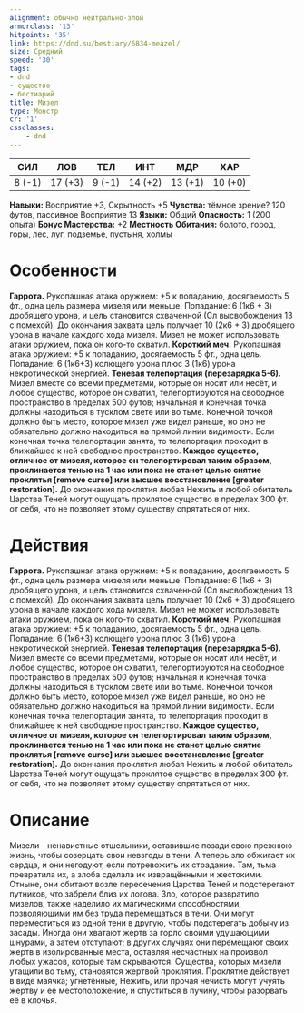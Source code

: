 ```yaml
---
alignment: обычно нейтрально-злой
armorclass: '13'
hitpoints: '35'
link: https://dnd.su/bestiary/6834-meazel/
size: Средний
speed: '30'
tags:
- dnd
- существо
- бестиарий
title: Мизел
type: Монстр
cr: '1'
cssclasses:
    - dnd
---
```



| СИЛ | ЛОВ | ТЕЛ | ИНТ | МДР | ХАР |
|---|---|---|---|---|---|
| 8 (-1) | 17 (+3) | 9 (-1) | 14 (+2) | 13 (+1) | 10 (+0) |
**Навыки:** Восприятие +3, Скрытность +5
**Чувства:** тёмное зрение? 120 футов, пассивное Восприятие 13
**Языки:** Общий
**Опасность:** 1 (200 опыта)
**Бонус Мастерства:** +2
**Местность Обитания:** болото, город, горы, лес, луг, подземье, пустыня, холмы


# Особенности
**Гаррота.** Рукопашная атака оружием: +5 к попаданию, досягаемость 5 фт., одна цель размера мизеля или меньше. Попадание: 6 (1к6 + 3) дробящего урона, и цель становится схваченной (Сл высвобождения 13 с помехой). До окончания захвата цель получает 10 (2к6 + 3) дробящего урона в начале каждого хода мизеля. Мизел не может использовать атаки оружием, пока он кого-то схватил.
**Короткий меч.** Рукопашная атака оружием: +5 к попаданию, досягаемость 5 фт., одна цель. Попадание: 6 (1к6+3) колющего урона плюс 3 (1к6) урона некротической энергией.
**Теневая телепортация (перезарядка 5-6).** Мизел вместе со всеми предметами, которые он носит или несёт, и любое существо, которое он схватил, телепортируются на свободное пространство в пределах 500 футов; начальная и конечная точка должны находиться в тусклом свете или во тьме. Конечной точкой должно быть место, которое мизел уже видел раньше, но оно не обязательно должно находиться на прямой линии видимости. Если конечная точка телепортации занята, то телепортация проходит в ближайшее к ней свободное пространство.
**Каждое существо, отличное от мизеля, которое он телепортировал таким образом, проклинается тенью на 1 час или пока не станет целью снятие проклятья [remove curse] или высшее восстановление [greater restoration].** До окончания проклятия любая Нежить и любой обитатель Царства Теней могут ощущать проклятое существо в пределах 300 фт. от себя, что не позволяет этому существу спрятаться от них.


# Действия
**Гаррота.** Рукопашная атака оружием: +5 к попаданию, досягаемость 5 фт., одна цель размера мизеля или меньше. Попадание: 6 (1к6 + 3) дробящего урона, и цель становится схваченной (Сл высвобождения 13 с помехой). До окончания захвата цель получает 10 (2к6 + 3) дробящего урона в начале каждого хода мизеля. Мизел не может использовать атаки оружием, пока он кого-то схватил.
**Короткий меч.** Рукопашная атака оружием: +5 к попаданию, досягаемость 5 фт., одна цель. Попадание: 6 (1к6+3) колющего урона плюс 3 (1к6) урона некротической энергией.
**Теневая телепортация (перезарядка 5-6).** Мизел вместе со всеми предметами, которые он носит или несёт, и любое существо, которое он схватил, телепортируются на свободное пространство в пределах 500 футов; начальная и конечная точка должны находиться в тусклом свете или во тьме. Конечной точкой должно быть место, которое мизел уже видел раньше, но оно не обязательно должно находиться на прямой линии видимости. Если конечная точка телепортации занята, то телепортация проходит в ближайшее к ней свободное пространство.
**Каждое существо, отличное от мизеля, которое он телепортировал таким образом, проклинается тенью на 1 час или пока не станет целью снятие проклятья [remove curse] или высшее восстановление [greater restoration].** До окончания проклятия любая Нежить и любой обитатель Царства Теней могут ощущать проклятое существо в пределах 300 фт. от себя, что не позволяет этому существу спрятаться от них.


# Описание
Мизели - ненавистные отшельники, оставившие позади свою прежнюю жизнь, чтобы созерцать свои невзгоды в тени. А теперь зло обжигает их сердца, и они негодуют, если потревожить их страдание. Там, тьма превратила их, а злоба сделала их извращёнными и жестокими. Отныне, они обитают возле пересечения Царства Теней и подстерегают путников, что забрели близ их логова. Зло, которое развратило мизелов, также наделило их магическими способностями, позволяющими им без труда перемещаться в тени. Они могут переместиться из одной тени в другую, чтобы подстерегать добычу из засады. Иногда они хватают жертв за горло своими удушающими шнурами, а затем отступают; в других случаях они перемещают своих жертв в изолированные места, оставляя несчастных на произвол любых ужасов, которые там скрываются. Существа, которых мизели утащили во тьму, становятся жертвой проклятия. Проклятие действует в виде маячка; угнетённые, Нежить, или прочая нечисть могут учуять жертву и её местоположение, и спуститься в пучину, чтобы разорвать её в клочья.